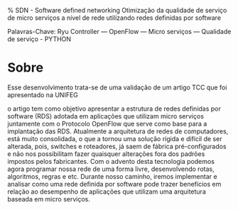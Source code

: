 % SDN - Software defined networking
Otimização da qualidade de serviço de micro serviços a nível de rede utilizando redes 
definidas por software

Palavras-Chave: Ryu Controller — OpenFlow — Micro serviços — Qualidade de serviço - PYTHON

# Sobre

Esse desenvolvimento trata-se de uma validação de um artigo TCC que foi apresentado na UNIFEG


o artigo tem como objetivo apresentar a estrutura de redes definidas por software (RDS) adotada 
em aplicações que utilizam micro serviços juntamente com o Protocolo OpenFlow que serve como base 
para a implantação das RDS. Atualmente a arquitetura de redes de computadores, está muito consolidada, 
o que a tornou uma solução rígida e difícil de ser alterada, pois, switches e roteadores, já saem de fábrica 
pré-configurados e não nos possibilitam fazer quaisquer alterações fora dos padrões impostos pelos fabricantes. 
Com o advento desta tecnologia podemos agora programar nossa rede de uma forma livre, desenvolvendo 
rotas, algoritmos, regras e etc. Durante nosso caminho, iremos implementar e analisar como uma rede definida 
por software pode trazer benefícios em relação ao desempenho de aplicações que utilizam uma arquitetura 
baseada em micro serviços.
